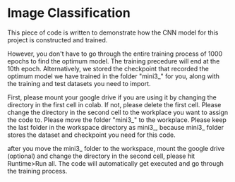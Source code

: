 # Image Classification
This piece of code is written to demonstrate how the CNN model for this project is constructed and trained.

However, you don't have to go through the entire training process of 1000 epochs to find the optimum model. The training precedure will end at the 10th epoch. 
Alternatively, we stored the checkpoint that recorded the optimum model we have trained in the folder "mini3_" for you, along with the training and test datasets you need to import.

First, please mount your google drive if you are using it by changing the directory in the first cell in colab. If not, please delete the first cell.
Please change the directory in the second cell to the workplace you want to assign the code to. Please move the folder "mini3_" to the workplace.
Please keep the last folder in the workspace directory as mini3_, because mini3_ folder stores the dataset and checkpoint you need for this code.

after you move the mini3_ folder to the workspace, mount the google drive (optional) and change the directory in the second cell, please hit Runtime>Run all. The code will automatically get executed and go through the training process. 
